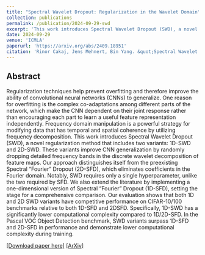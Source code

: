 ```yaml
---
title: "Spectral Wavelet Dropout: Regularization in the Wavelet Domain"
collection: publications
permalink: /publication/2024-09-29-swd
excerpt: 'This work introduces Spectral Wavelet Dropout (SWD), a novel regularization method that includes two variants: 1D-SWD and 2D-SWD. These variants improve CNN generalization by randomly dropping detailed frequency bands in the discrete wavelet decomposition of feature maps.'
date: 2024-09-29
venue: 'ICMLA'
paperurl: 'https://arxiv.org/abs/2409.18951'
citation: 'Rinor Cakaj, Jens Mehnert, Bin Yang. &quot;Spectral Wavelet Dropout: Regularization in the Wavelet Domain.&quot; <i>ICMLA 2024</i>.'
---
```


## Abstract
Regularization techniques help prevent overfitting
and therefore improve the ability of convolutional neural networks
(CNNs) to generalize. One reason for overfitting is the
complex co-adaptations among different parts of the network,
which make the CNN dependent on their joint response rather
than encouraging each part to learn a useful feature representation
independently. Frequency domain manipulation is a powerful
strategy for modifying data that has temporal and spatial
coherence by utilizing frequency decomposition. This work introduces
Spectral Wavelet Dropout (SWD), a novel regularization
method that includes two variants: 1D-SWD and 2D-SWD. These
variants improve CNN generalization by randomly dropping
detailed frequency bands in the discrete wavelet decomposition
of feature maps. Our approach distinguishes itself from the preexisting
Spectral “Fourier” Dropout (2D-SFD), which eliminates
coefficients in the Fourier domain. Notably, SWD requires only a
single hyperparameter, unlike the two required by SFD. We also
extend the literature by implementing a one-dimensional version
of Spectral “Fourier” Dropout (1D-SFD), setting the stage for
a comprehensive comparison. Our evaluation shows that both
1D and 2D SWD variants have competitive performance on
CIFAR-10/100 benchmarks relative to both 1D-SFD and 2DSFD.
Specifically, 1D-SWD has a significantly lower computational
complexity compared to 1D/2D-SFD. In the Pascal VOC
Object Detection benchmark, SWD variants surpass 1D-SFD and
2D-SFD in performance and demonstrate lower computational
complexity during training.

[\[Download paper here\]](/files/SWD_ICMLA_2024.pdf)
[\[ArXiv\]](https://arxiv.org/abs/2409.18951)
